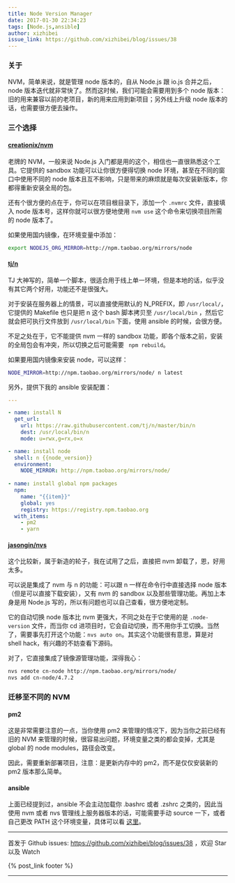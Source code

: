 ```yaml
---
title: Node Version Manager
date: 2017-01-30 22:34:23
tags: [Node.js,ansible]
author: xizhibei
issue_link: https://github.com/xizhibei/blog/issues/38
---
```

### 关于
NVM，简单来说，就是管理 node 版本的，自从 Node.js 跟 io.js 合并之后，node 版本迭代就非常快了。然而这时候，我们可能会需要用到多个 node 版本：旧的用来兼容以前的老项目，新的用来应用到新项目；另外线上升级 node 版本的话，也需要很方便去操作。

### 三个选择

#### [creationix/nvm](https://github.com/creationix/nvm)
老牌的 NVM，一般来说 Node.js 入门都是用的这个，相信也一直很熟悉这个工具。它提供的 sandbox 功能可以让你很方便得切换 node 环境，甚至在不同的窗口中使用不同的 node 版本且互不影响，只是带来的麻烦就是每次安装新版本，你都得重新安装全局的包。

还有个很方便的点在于，你可以在项目根目录下，添加一个 `.nvmrc` 文件，直接填入 node 版本号，这样你就可以很方便地使用 `nvm use` 这个命令来切换项目所需的 node 版本了。

如果使用国内镜像，在环境变量中添加：

```bash
export NODEJS_ORG_MIRROR=http://npm.taobao.org/mirrors/node
```

#### [tj/n](https://github.com/tj/n)
TJ 大神写的，简单一个脚本，很适合用于线上单一环境，但是本地的话，似乎没有其它两个好用，功能还不是很强大。

对于安装在服务器上的情景，可以直接使用默认的 N_PREFIX，即 `/usr/local/`，它提供的 Makefile 也只是把 n 这个 bash 脚本拷贝至 `/usr/local/bin` ，然后它就会把可执行文件放到 `/usr/local/bin` 下面，使用 ansible 的时候，会很方便。

不足之处在于，它不能提供 nvm 一样的 sandbox 功能，即各个版本之前，安装的全局包会有冲突，所以切换之后可能需要 ` npm rebuild`。

如果要用国内镜像来安装 node，可以这样：

```bash
NODE_MIRROR=http://npm.taobao.org/mirrors/node/ n latest
```

另外，提供下我的 ansible 安装配置：

```yml
---

- name: install N
  get_url:
    url: https://raw.githubusercontent.com/tj/n/master/bin/n
    dest: /usr/local/bin/n
    mode: u=rwx,g=rx,o=x

- name: install node
  shell: n {{node_version}}
  environment:
    NODE_MIRROR: http://npm.taobao.org/mirrors/node/
  
- name: install global npm packages
  npm:
    name: "{{item}}"
    global: yes
    registry: https://registry.npm.taobao.org
  with_items:
    - pm2
    - yarn
```

#### [jasongin/nvs](https://github.com/jasongin/nvs)
这个比较新，属于新造的轮子，我在试用了之后，直接把 nvm 卸载了，恩，好用太多。

可以说是集成了 nvm 与 n 的功能：可以跟 n 一样在命令行中直接选择 node 版本（但是可以直接下载安装），又有 nvm 的 sandbox 以及那些管理功能。再加上本身是用 Node.js 写的，所以有问题也可以自己查看，很方便地定制。

它的自动切换 node 版本比 nvm 更强大，不同之处在于它使用的是 `.node-version` 文件，而当你 cd 进项目时，它会自动切换，而不用你手工切换。当然了，需要事先打开这个功能：`nvs auto on`。其实这个功能很有意思，算是对 shell hack，有兴趣的不妨查看下源码。

对了，它直接集成了镜像源管理功能，深得我心：

```bash
nvs remote cn-node http://npm.taobao.org/mirrors/node/
nvs add cn-node/4.7.2
```

### 迁移至不同的 NVM

#### pm2
这是非常需要注意的一点，当你使用 pm2 来管理的情况下，因为当你之前已经有旧的 NVM 来管理的时候，很容易出问题，环境变量之类的都会变掉，尤其是 global 的 node modules，路径会改变。

因此，需要重新部署项目，注意：是更新内存中的 pm2，而不是仅仅安装新的 pm2 版本那么简单。

#### ansible
上面已经提到过，ansible 不会主动加载你 .bashrc 或者 .zshrc 之类的，因此当使用 nvm 或者 nvs 管理线上服务器版本的话，可能需要手动 source 一下，或者自己更改 PATH 这个环境变量，具体可以看 [这里](http://docs.ansible.com/ansible/playbooks_environment.html)。




***
首发于 Github issues: https://github.com/xizhibei/blog/issues/38 ，欢迎 Star 以及 Watch

{% post_link footer %}
***